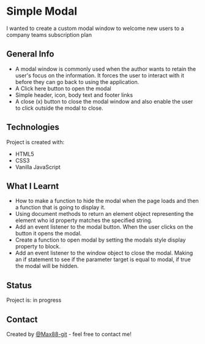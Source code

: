 # Simple Modal

I wanted to create a custom modal window to welcome new users to a company teams subscription plan

## General Info

* A modal window is commonly used when the author wants to retain the user's focus on the information. It forces the user to interact with it before they can go back to using the application.
* A Click here button to open the modal
* Simple header, icon, body text and footer links
* A close (x) button to close the modal window and also enable the user to click outside the modal to close.

## Technologies

Project is created with:
* HTML5
* CSS3
* Vanilla JavaScript

## What I Learnt

* How to make a function to hide the modal when the page loads and then a function that is going to display it.
* Using document methods to return an element object representing the element who id property matches the specified string.
* Add an event listener to the modal button. When the user clicks on the button it opens the modal.
* Create a function to open modal by setting the modals style display property to block.
* Add an event listener to the window object to close the modal. Making an if statement to see if the parameter target is equal to modal, if true the modal will be hidden.

## Status
Project is: in progress

## Contact
Created by [@Max88-git](mlockwood@hotmail.co.uk/) - feel free to contact me!